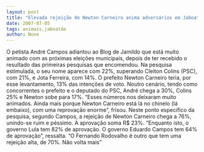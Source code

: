 ```yaml
---
layout: post
title: "Elevada rejeição de Newton Carneiro anima adversários em Jaboatão"
date: 2007-07-05
tags: animais,jaboatão
author: None
---
```

O petista Andr&eacute; Campos adiantou ao Blog de Jamildo que est&aacute; muito animado com as pr&oacute;ximas elei&ccedil;&otilde;es municipais, depois de ter recebido o resultado das primeiras pesquisas que encomendou.
Na pesquisa estimulada, o seu nome aparece com 22%, superando Cleiton Colins (PSC), com 21%, e Jota Ferreira, com 14%. O prefeito Newton Carneiro teria, por esse levantamento, 13% das inten&ccedil;&otilde;es de voto.
Noutro cen&aacute;rio, tendo como concorrentes o prefeito e o deputado do PSC, Andr&eacute; chega a 30%, Colins 25% e Newton sobe para 17%.
&ldquo;Esses n&uacute;meros nos deixaram muito animados. Ainda mais porque Newton Carneiro est&aacute; l&aacute; no chinelo (l&aacute; embaixo), com uma reprova&ccedil;&atilde;o enorme&rdquo;, frisou.
Neste ponto espec&iacute;fico da pesquisa, segundo Campos, a rejei&ccedil;&atilde;o de Newton Carneiro chega a 76%, unindo-se ruim e p&eacute;ssimo. A aprova&ccedil;&atilde;o soma R$ 23%. &ldquo;Enquanto isto, o governo Lula tem 82% de aprova&ccedil;&atilde;o. O governo Eduardo Campos tem 64% de aprova&ccedil;&atilde;o&rdquo;, ressalta. 
&ldquo;O Fernando Rodovalho &eacute; outro que tem uma rejei&ccedil;&atilde;o alta, de 70%. N&atilde;o volta mais&rdquo;
 